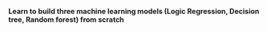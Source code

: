 **Learn to build three machine learning models (Logic Regression, Decision tree, Random forest) from scratch**

